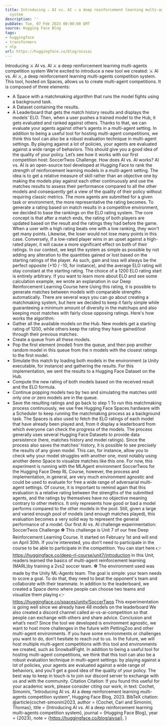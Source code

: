 ```yaml
---
title: Introducing ⚔️ AI vs. AI ⚔️ a deep reinforcement learning multi-agents competition
  system
description: ''
pubDate: Tue, 07 Feb 2023 00:00:00 GMT
source: Hugging Face Blog
tags:
- huggingface
- transformers
- nlp
url: https://huggingface.co/blog/aivsai
---
```


Introducing ⚔️ AI vs. AI ⚔️ a deep reinforcement learning multi-agents competition system
We’re excited to introduce a new tool we created: ⚔️ AI vs. AI ⚔️, a deep reinforcement learning multi-agents competition system.
This tool, hosted on Spaces, allows us to create multi-agent competitions. It is composed of three elements:
- A Space with a matchmaking algorithm that runs the model fights using a background task.
- A Dataset containing the results.
- A Leaderboard that gets the match history results and displays the models’ ELO.
Then, when a user pushes a trained model to the Hub, it gets evaluated and ranked against others. Thanks to that, we can evaluate your agents against other’s agents in a multi-agent setting.
In addition to being a useful tool for hosting multi-agent competitions, we think this tool can also be a robust evaluation technique in multi-agent settings. By playing against a lot of policies, your agents are evaluated against a wide range of behaviors. This should give you a good idea of the quality of your policy.
Let’s see how it works with our first competition host: SoccerTwos Challenge.
How does AI vs. AI works?
AI vs. AI is an open-source tool developed at Hugging Face to rank the strength of reinforcement learning models in a multi-agent setting.
The idea is to get a relative measure of skill rather than an objective one by making the models play against each other continuously and use the matches results to assess their performance compared to all the other models and consequently get a view of the quality of their policy without requiring classic metrics.
The more agents are submitted for a given task or environment, the more representative the rating becomes.
To generate a rating based on match results in a competitive environment, we decided to base the rankings on the ELO rating system.
The core concept is that after a match ends, the rating of both players are updated based on the result and the ratings they had before the game. When a user with a high rating beats one with a low ranking, they won't get many points. Likewise, the loser would not lose many points in this case.
Conversely, if a low-rated player wins in an upset against a high-rated player, it will cause a more significant effect on both of their ratings.
In our context, we kept the system as simple as possible by not adding any alteration to the quantities gained or lost based on the starting ratings of the player. As such, gain and loss will always be the perfect opposite (+10 / -10, for instance), and the average ELO rating will stay constant at the starting rating. The choice of a 1200 ELO rating start is entirely arbitrary.
If you want to learn more about ELO and see some calculation example, we wrote an explanation in our Deep Reinforcement Learning Course here
Using this rating, it is possible to generate matches between models with comparable strengths automatically. There are several ways you can go about creating a matchmaking system, but here we decided to keep it fairly simple while guaranteeing a minimum amount of diversity in the matchups and also keeping most matches with fairly close opposing ratings.
Here's how works the algorithm:
- Gather all the available models on the Hub. New models get a starting rating of 1200, while others keep the rating they have gained/lost through their previous matches.
- Create a queue from all these models.
- Pop the first element (model) from the queue, and then pop another random model in this queue from the n models with the closest ratings to the first model.
- Simulate this match by loading both models in the environment (a Unity executable, for instance) and gathering the results. For this implementation, we sent the results to a Hugging Face Dataset on the Hub.
- Compute the new rating of both models based on the received result and the ELO formula.
- Continue popping models two by two and simulating the matches until only one or zero models are in the queue.
- Save the resulting ratings and go back to step 1
To run this matchmaking process continuously, we use free Hugging Face Spaces hardware with a Scheduler to keep running the matchmaking process as a background task.
The Spaces is also used to fetch the ELO ratings of each model that have already been played and, from it display a leaderboard from which everyone can check the progress of the models.
The process generally uses several Hugging Face Datasets to provide data persistence (here, matches history and model ratings).
Since the process also saves the matches' history, it is possible to see precisely the results of any given model. This can, for instance, allow you to check why your model struggles with another one, most notably using another demo Space to visualize matches like this one.
For now, this experiment is running with the MLAgent environment SoccerTwos for the Hugging Face Deep RL Course, however, the process and implementation, in general, are very much environment agnostic and could be used to evaluate for free a wide range of adversarial multi-agent settings.
Of course, it is important to remind again that this evaluation is a relative rating between the strengths of the submitted agents, and the ratings by themselves have no objective meaning contrary to other metrics. It only represents how good or bad a model performs compared to the other models in the pool. Still, given a large and varied enough pool of models (and enough matches played), this evaluation becomes a very solid way to represent the general performance of a model.
Our first AI vs. AI challenge experimentation: SoccerTwos Challenge ⚽
This challenge is Unit 7 of our free Deep Reinforcement Learning Course. It started on February 1st and will end on April 30th.
If you’re interested, you don’t need to participate in the course to be able to participate in the competition. You can start here 👉 https://huggingface.co/deep-rl-course/unit7/introduction
In this Unit, readers learned the basics of multi-agent reinforcement learning (MARL)by training a 2vs2 soccer team. ⚽
The environment used was made by the Unity ML-Agents team. The goal is simple: your team needs to score a goal. To do that, they need to beat the opponent's team and collaborate with their teammate.
In addition to the leaderboard, we created a Space demo where people can choose two teams and visualize them playing 👉https://huggingface.co/spaces/unity/SoccerTwos
This experimentation is going well since we already have 48 models on the leaderboard
We also created a discord channel called ai-vs-ai-competition so that people can exchange with others and share advice.
Conclusion and what’s next?
Since the tool we developed is environment agnostic, we want to host more challenges in the future with PettingZoo and other multi-agent environments. If you have some environments or challenges you want to do, don’t hesitate to reach out to us.
In the future, we will host multiple multi-agent competitions with this tool and environments we created, such as SnowballFight.
In addition to being a useful tool for hosting multi-agent competitions, we think that this tool can also be a robust evaluation technique in multi-agent settings: by playing against a lot of policies, your agents are evaluated against a wide range of behaviors, and you’ll get a good idea of the quality of your policy.
The best way to keep in touch is to join our discord server to exchange with us and with the community.
Citation
Citation: If you found this useful for your academic work, please consider citing our work, in text:
Cochet, Simonini, "Introducing AI vs. AI a deep reinforcement learning multi-agents competition system", Hugging Face Blog, 2023.
BibTeX citation:
@article{cochet-simonini2023,
author = {Cochet, Carl and Simonini, Thomas},
title = {Introducing AI vs. AI a deep reinforcement learning multi-agents competition system},
journal = {Hugging Face Blog},
year = {2023},
note = {https://huggingface.co/blog/aivsai},
}